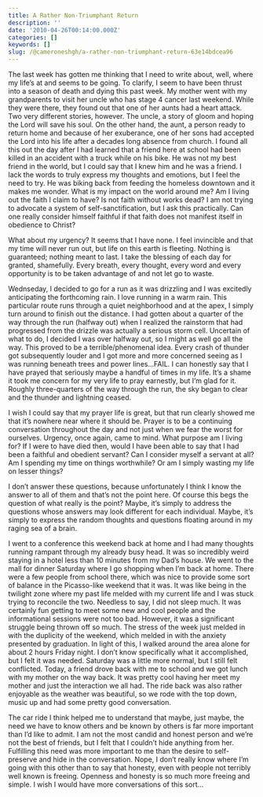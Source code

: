```yaml
---
title: A Rather Non-Triumphant Return
description: ''
date: '2010-04-26T00:14:00.000Z'
categories: []
keywords: []
slug: /@cameroneshgh/a-rather-non-triumphant-return-63e14bdcea96
---
```


The last week has gotten me thinking that I need to write about, well, where my life’s at and seems to be going. To clarify, I seem to have been thrust into a season of death and dying this past week. My mother went with my grandparents to visit her uncle who has stage 4 cancer last weekend. While they were there, they found out that one of her aunts had a heart attack. Two very different stories, however. The uncle, a story of gloom and hoping the Lord will save his soul. On the other hand, the aunt, a person ready to return home and because of her exuberance, one of her sons had accepted the Lord into his life after a decades long absence from church. I found all this out the day after I had learned that a friend here at school had been killed in an accident with a truck while on his bike. He was not my best friend in the world, but I could say that I knew him and he was a friend. I lack the words to truly express my thoughts and emotions, but I feel the need to try. He was biking back from feeding the homeless downtown and it makes me wonder. What is my impact on the world around me? Am I living out the faith I claim to have? Is not faith without works dead? I am not trying to advocate a system of self-sanctification, but I ask this practically. Can one really consider himself faithful if that faith does not manifest itself in obedience to Christ?

What about my urgency? It seems that I have none. I feel invincible and that my time will never run out, but life on this earth is fleeting. Nothing is guaranteed; nothing meant to last. I take the blessing of each day for granted, shamefully. Every breath, every thought, every word and every opportunity is to be taken advantage of and not let go to waste.

Wednseday, I decided to go for a run as it was drizzling and I was excitedly anticipating the forthcoming rain. I love running in a warm rain. This particular route runs through a quiet neighborhood and at the apex, I simply turn around to finish out the distance. I had gotten about a quarter of the way through the run (halfway out) when I realized the rainstorm that had progressed from the drizzle was actually a serious storm cell. Uncertain of what to do, I decided I was over halfway out, so I might as well go all the way. This proved to be a terrible/phenomenal idea. Every crash of thunder got subsequently louder and I got more and more concerned seeing as I was running beneath trees and power lines…FAIL. I can honestly say that I have prayed that seriously maybe a handful of times in my life. It’s a shame it took me concern for my very life to pray earnestly, but I’m glad for it. Roughly three-quarters of the way through the run, the sky began to clear and the thunder and lightning ceased.

I wish I could say that my prayer life is great, but that run clearly showed me that it’s nowhere near where it should be. Prayer is to be a continuing conversation throughout the day and not just when we fear the worst for ourselves. Urgency, once again, came to mind. What purpose am I living for? If I were to have died then, would I have been able to say that I had been a faithful and obedient servant? Can I consider myself a servant at all? Am I spending my time on things worthwhile? Or am I simply wasting my life on lesser things?

I don’t answer these questions, because unfortunately I think I know the answer to all of them and that’s not the point here. Of course this begs the question of what really is the point? Maybe, it’s simply to address the questions whose answers may look different for each individual. Maybe, it’s simply to express the random thoughts and questions floating around in my raging sea of a brain.

I went to a conference this weekend back at home and I had many thoughts running rampant through my already busy head. It was so incredibly weird staying in a hotel less than 10 minutes from my Dad’s house. We went to the mall for dinner Saturday where I go shopping when I’m back at home. There were a few people from school there, which was nice to provide some sort of balance in the Picasso-like weekend that it was. It was like being in the twilight zone where my past life melded with my current life and I was stuck trying to reconcile the two. Needless to say, I did not sleep much. It was certainly fun getting to meet some new and cool people and the informational sessions were not too bad. However, it was a significant struggle being thrown off so much. The stress of the week just melded in with the duplicity of the weekend, which melded in with the anxiety presented by graduation. In light of this, I walked around the area alone for about 2 hours Friday night. I don’t know specifically what it accomplished, but I felt it was needed. Saturday was a little more normal, but I still felt conflicted. Today, a friend drove back with me to school and we got lunch with my mother on the way back. It was pretty cool having her meet my mother and just the interaction we all had. The ride back was also rather enjoyable as the weather was beautiful, so we rode with the top down, music up and had some pretty good conversation.

The car ride I think helped me to understand that maybe, just maybe, the need we have to know others and be known by others is far more important than I’d like to admit. I am not the most candid and honest person and we’re not the best of friends, but I felt that I couldn’t hide anything from her. Fulfilling this need was more important to me than the desire to self-preserve and hide in the conversation. Nope, I don’t really know where I’m going with this other than to say that honesty, even with people not terribly well known is freeing. Openness and honesty is so much more freeing and simple. I wish I would have more conversations of this sort…